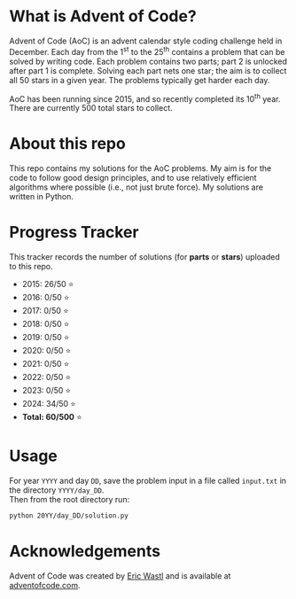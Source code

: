# What is Advent of Code?

Advent of Code (AoC) is an advent calendar style coding challenge held in December. Each day from the 1<sup>st</sup> to the 25<sup>th</sup> contains a problem that can be solved by writing code. Each problem contains two parts; part 2 is unlocked after part 1 is complete. Solving each part nets one star; the aim is to collect all 50 stars in a given year. The problems typically get harder each day.

AoC has been running since 2015, and so recently completed its 10<sup>th</sup> year. There are currently 500 total stars to collect.

# About this repo

This repo contains my solutions for the AoC problems. My aim is for the code to follow good design principles, and to use relatively efficient algorithms where possible (i.e., not just brute force). My solutions are written in Python.

# Progress Tracker

This tracker records the number of solutions (for **parts** or **stars**) uploaded to this repo.

- 2015: 26/50 :star:
- 2016: 0/50 :star:
- 2017: 0/50 :star:
- 2018: 0/50 :star:
- 2019: 0/50 :star:
- 2020: 0/50 :star:
- 2021: 0/50 :star:
- 2022: 0/50 :star:
- 2023: 0/50 :star:
- 2024: 34/50 :star:
- **Total: 60/500** :star:

# Usage

For year `YYYY` and day `DD`, save the problem input in a file called `input.txt` in the directory `YYYY/day_DD`. \
Then from the root directory run:

```bash
python 20YY/day_DD/solution.py
```

# Acknowledgements

Advent of Code was created by [Eric Wastl](https://github.com/topaz) and is available at [adventofcode.com](https://adventofcode.com/).
